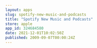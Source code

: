 ```yaml
---
layout: apps
slug: spotify-new-music-and-podcasts
title: "Spotify New Music and Podcasts"
store: apple
app_id: 324684580
date: 2021-12-01T10:02:50Z
published: 2009-09-07T00:00:24Z
---
```

